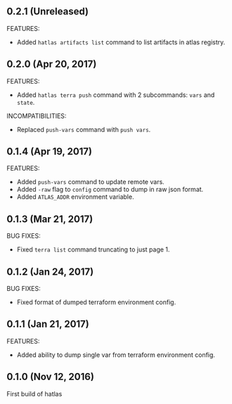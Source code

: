 ## 0.2.1 (Unreleased)

FEATURES:

  * Added `hatlas artifacts list` command to list artifacts in atlas registry.

## 0.2.0 (Apr 20, 2017)

FEATURES:

  * Added `hatlas terra push` command with 2 subcommands: `vars` and `state`.

INCOMPATIBILITIES:

  * Replaced `push-vars` command with `push vars`.

## 0.1.4 (Apr 19, 2017)

FEATURES:

  * Added `push-vars` command to update remote vars.
  * Added `-raw` flag to `config` command to dump in raw json format.
  * Added `ATLAS_ADDR` environment variable.

## 0.1.3 (Mar 21, 2017)

BUG FIXES:

  * Fixed `terra list` command truncating to just page 1.

## 0.1.2 (Jan 24, 2017)

BUG FIXES:

  * Fixed format of dumped terraform environment config.

## 0.1.1 (Jan 21, 2017)

FEATURES:

  * Added ability to dump single var from terraform environment config.

## 0.1.0 (Nov 12, 2016)

First build of hatlas